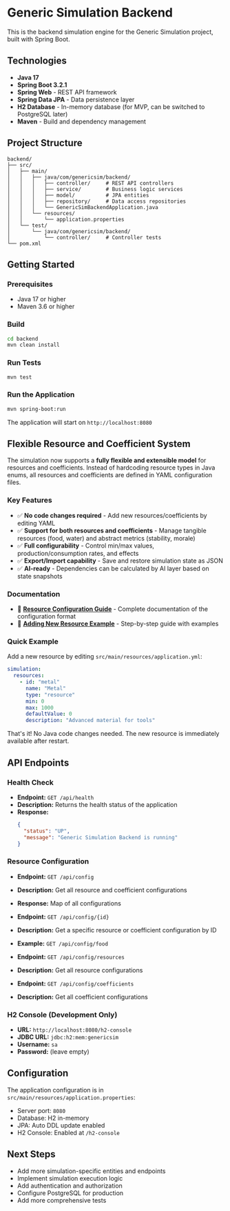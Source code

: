 # Generic Simulation Backend

This is the backend simulation engine for the Generic Simulation project, built with Spring Boot.

## Technologies

- **Java 17**
- **Spring Boot 3.2.1**
- **Spring Web** - REST API framework
- **Spring Data JPA** - Data persistence layer
- **H2 Database** - In-memory database (for MVP, can be switched to PostgreSQL later)
- **Maven** - Build and dependency management

## Project Structure

```
backend/
├── src/
│   ├── main/
│   │   ├── java/com/genericsim/backend/
│   │   │   ├── controller/     # REST API controllers
│   │   │   ├── service/        # Business logic services
│   │   │   ├── model/          # JPA entities
│   │   │   ├── repository/     # Data access repositories
│   │   │   └── GenericSimBackendApplication.java
│   │   └── resources/
│   │       └── application.properties
│   └── test/
│       └── java/com/genericsim/backend/
│           └── controller/     # Controller tests
└── pom.xml
```

## Getting Started

### Prerequisites

- Java 17 or higher
- Maven 3.6 or higher

### Build

```bash
cd backend
mvn clean install
```

### Run Tests

```bash
mvn test
```

### Run the Application

```bash
mvn spring-boot:run
```

The application will start on `http://localhost:8080`

## Flexible Resource and Coefficient System

The simulation now supports a **fully flexible and extensible model** for resources and coefficients. Instead of hardcoding resource types in Java enums, all resources and coefficients are defined in YAML configuration files.

### Key Features

- ✅ **No code changes required** - Add new resources/coefficients by editing YAML
- ✅ **Support for both resources and coefficients** - Manage tangible resources (food, water) and abstract metrics (stability, morale)
- ✅ **Full configurability** - Control min/max values, production/consumption rates, and effects
- ✅ **Export/Import capability** - Save and restore simulation state as JSON
- ✅ **AI-ready** - Dependencies can be calculated by AI layer based on state snapshots

### Documentation

- 📖 **[Resource Configuration Guide](RESOURCE_CONFIGURATION.md)** - Complete documentation of the configuration format
- 📖 **[Adding New Resource Example](ADDING_NEW_RESOURCE_EXAMPLE.md)** - Step-by-step guide with examples

### Quick Example

Add a new resource by editing `src/main/resources/application.yml`:

```yaml
simulation:
  resources:
    - id: "metal"
      name: "Metal"
      type: "resource"
      min: 0
      max: 1000
      defaultValue: 0
      description: "Advanced material for tools"
```

That's it! No Java code changes needed. The new resource is immediately available after restart.

## API Endpoints

### Health Check

- **Endpoint:** `GET /api/health`
- **Description:** Returns the health status of the application
- **Response:**
  ```json
  {
    "status": "UP",
    "message": "Generic Simulation Backend is running"
  }
  ```

### Resource Configuration

- **Endpoint:** `GET /api/config`
- **Description:** Get all resource and coefficient configurations
- **Response:** Map of all configurations

- **Endpoint:** `GET /api/config/{id}`
- **Description:** Get a specific resource or coefficient configuration by ID
- **Example:** `GET /api/config/food`

- **Endpoint:** `GET /api/config/resources`
- **Description:** Get all resource configurations

- **Endpoint:** `GET /api/config/coefficients`
- **Description:** Get all coefficient configurations

### H2 Console (Development Only)

- **URL:** `http://localhost:8080/h2-console`
- **JDBC URL:** `jdbc:h2:mem:genericsim`
- **Username:** `sa`
- **Password:** (leave empty)

## Configuration

The application configuration is in `src/main/resources/application.properties`:

- Server port: `8080`
- Database: H2 in-memory
- JPA: Auto DDL update enabled
- H2 Console: Enabled at `/h2-console`

## Next Steps

- Add more simulation-specific entities and endpoints
- Implement simulation execution logic
- Add authentication and authorization
- Configure PostgreSQL for production
- Add more comprehensive tests
